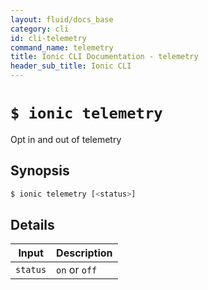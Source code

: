 ```yaml
---
layout: fluid/docs_base
category: cli
id: cli-telemetry
command_name: telemetry
title: Ionic CLI Documentation - telemetry
header_sub_title: Ionic CLI
---
```


# `$ ionic telemetry`

Opt in and out of telemetry
## Synopsis

```bash
$ ionic telemetry [<status>]
```
  
## Details


Input | Description
----- | ----------
`status` | `on` or `off`




